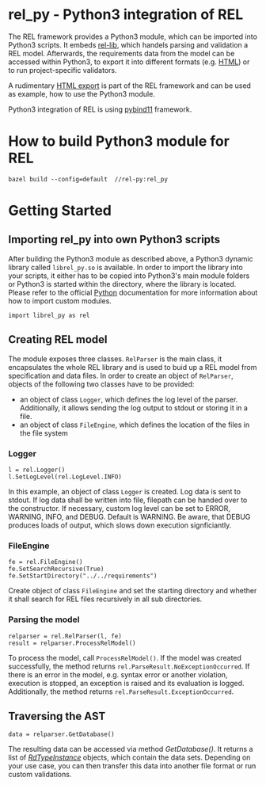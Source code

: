 # rel_py - Python3 integration of REL

The REL framework provides a Python3 module, which can be imported into Python3 scripts. It embeds [rel-lib](../rel-lib), which handels parsing and validation a REL model. Afterwards, the requirements data from the model can be accessed within Python3, to export it into different formats (e.g. [HTML](./html_export)) or to run project-specific validators.

A rudimentary [HTML export](./html_export) is part of the REL framework and can be used as example, how to use the Python3 module.

Python3 integration of REL is using [pybind11](https://github.com/pybind/pybind11) framework.

# How to build Python3 module for REL
```
bazel build --config=default  //rel-py:rel_py
``` 

# Getting Started

## Importing rel_py into own Python3 scripts

After building the Python3 module as described above, a Python3 dynamic library called `librel_py.so` is available. In order to import the library into your scripts, it either has to be copied into Python3's main module folders or Python3 is started within the directory, where the library is located. Please refer to the official [Python](https://www.python.org/) documentation for more information about how to import custom modules.

```
import librel_py as rel
```

## Creating REL model

The module exposes three classes. `RelParser` is the main class, it encapsulates the whole REL library and is used to buid up a REL model from specification and data files. In order to create an object of `RelParser`, objects of the following two classes have to be provided:

- an object of class `Logger`, which defines the log level of the parser. Additionally, it allows sending the log output to stdout or storing it in a file.
- an object of class `FileEngine`, which defines the location of the files in the file system

### Logger

```
l = rel.Logger()
l.SetLogLevel(rel.LogLevel.INFO)
```

In this example, an object of class `Logger` is created. Log data is sent to stdout. If log data shall be written into file, filepath can be handed over to the constructor.
If necessary, custom log level can be set to ERROR, WARNING, INFO, and DEBUG. Default is WARNING. Be aware, that DEBUG produces loads of output, which slows down execution signficiantly.

### FileEngine

```
fe = rel.FileEngine()
fe.SetSearchRecursive(True)
fe.SetStartDirectory("../../requirements")
```

Create object of class `FileEngine` and set the starting directory and whether it shall search for REL files recursively in all sub directories.


### Parsing the model
```
relparser = rel.RelParser(l, fe)
result = relparser.ProcessRelModel() 
```

To process the model, call `ProcessRelModel()`. If the model was created successfully, the method returns `rel.ParseResult.NoExceptionOccurred`. If there is an error in the model, e.g. syntax error or another violation, execution is stopped, an exception is raised and its evaluation is logged. Additionally, the method returns `rel.ParseResult.ExceptionOccurred`.

## Traversing the AST

```
data = relparser.GetDatabase()
```

The resulting data can be accessed via method _GetDatabase()_. It returns a list of [_RdTypeInstance_](../rel-lib/src/AST.h#L86) objects, which contain the data sets. Depending on your use case, you can then transfer this data into another file format or run custom validations.